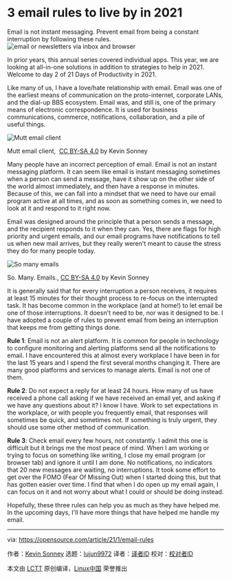 [#]: collector: (lujun9972)
[#]: translator: (wxy)
[#]: reviewer: ( )
[#]: publisher: ( )
[#]: url: ( )
[#]: subject: (3 email rules to live by in 2021)
[#]: via: (https://opensource.com/article/21/1/email-rules)
[#]: author: (Kevin Sonney https://opensource.com/users/ksonney)

3 email rules to live by in 2021
======
Email is not instant messaging. Prevent email from being a constant
interruption by following these rules.
![email or newsletters via inbox and browser][1]

In prior years, this annual series covered individual apps. This year, we are looking at all-in-one solutions in addition to strategies to help in 2021. Welcome to day 2 of 21 Days of Productivity in 2021.

Like many of us, I have a love/hate relationship with email. Email was one of the earliest means of communication on the proto-internet, corporate LANs, and the dial-up BBS ecosystem. Email was, and still is, one of the primary means of electronic correspondence. It is used for business communications, commerce, notifications, collaboration, and a pile of useful things.

![Mutt email client][2]

Mutt email client,  [CC BY-SA 4.0][3] by Kevin Sonney

Many people have an incorrect perception of email. Email is not an instant messaging platform. It can seem like email is instant messaging sometimes when a person can send a message, have it show up on the other side of the world almost immediately, and then have a response in minutes. Because of this, we can fall into a mindset that we need to have our email program active at all times, and as soon as something comes in, we need to look at it and respond to it right now.

Email was designed around the principle that a person sends a message, and the recipient responds to it when they can. Yes, there are flags for high priority and urgent emails, and our email programs have notifications to tell us when new mail arrives, but they really weren't meant to cause the stress they do for many people today.

![So many emails][4]

So. Many. Emails., [CC BY-SA 4.0][3] by Kevin Sonney

It is generally said that for every interruption a person receives, it requires at least 15 minutes for their thought process to re-focus on the interrupted task. It has become common in the workplace (and at home!) to let email be one of those interruptions. It doesn't need to be, nor was it designed to be. I have adopted a couple of rules to prevent email from being an interruption that keeps me from getting things done.

**Rule 1**: Email is not an alert platform. It is common for people in technology to configure monitoring and alerting platforms send all the notifications to email. I have encountered this at almost every workplace I have been in for the last 15 years and I spend the first several months changing it. There are many good platforms and services to manage alerts. Email is not one of them.

**Rule 2**: Do not expect a reply for at least 24 hours. How many of us have received a phone call asking if we have received an email yet, and asking if we have any questions about it? I know I have. Work to set expectations in the workplace, or with people you frequently email, that responses will sometimes be quick, and sometimes not. If something is truly urgent, they should use some other method of communication.

**Rule 3**: Check email every few hours, not constantly. I admit this one is difficult but it brings me the most peace of mind. When I am working or trying to focus on something like writing, I close my email program (or browser tab) and ignore it until I am done. No notifications, no indicators that 20 new messages are waiting, no interruptions. It took some effort to get over the FOMO (Fear Of Missing Out) when I started doing this, but that has gotten easier over time. I find that when I do open up my email again, I can focus on it and not worry about what I could or should be doing instead.

Hopefully, these three rules can help you as much as they have helped me. In the upcoming days, I'll have more things that have helped me handle my email.

--------------------------------------------------------------------------------

via: https://opensource.com/article/21/1/email-rules

作者：[Kevin Sonney][a]
选题：[lujun9972][b]
译者：[译者ID](https://github.com/译者ID)
校对：[校对者ID](https://github.com/校对者ID)

本文由 [LCTT](https://github.com/LCTT/TranslateProject) 原创编译，[Linux中国](https://linux.cn/) 荣誉推出

[a]: https://opensource.com/users/ksonney
[b]: https://github.com/lujun9972
[1]: https://opensource.com/sites/default/files/styles/image-full-size/public/lead-images/newsletter_email_mail_web_browser.jpg?itok=Lo91H9UH (email or newsletters via inbox and browser)
[2]: https://opensource.com/sites/default/files/pictures/mutt-email-client.png (Mutt email client)
[3]: https://creativecommons.org/licenses/by-sa/4.0/
[4]: https://opensource.com/sites/default/files/pictures/so-many-emails.png (So many emails)
